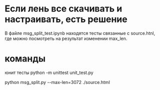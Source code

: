# Если лень все скачивать и настраивать, есть решение
В файле msg_split_test.ipynb находятся тесты связанные с source.htnl, где можно посмотреть на результат изменении max_len.

# команды
юнит тесты  python -m unittest unit_test.py

python msg_split.py --max-len=3072 ./source.html 
